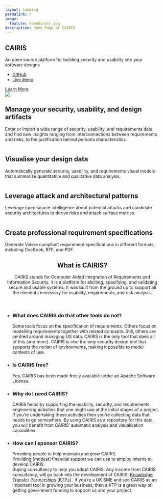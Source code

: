 ```yaml
---
layout: landing
permalink: /
image:
  feature: homeBanner.jpg
description: Home Page of CAIRIS
---																							
```

<section id="banner">
<div class="inner">																													<h2>CAIRIS</h2>																													<p>An open source platform for building security and usability into your software designs</p>																													<ul class="actions">																		<li><a href="https://github.com/failys/cairis" class="button special">GitHub</a></li>
<li><a href="https://demo.cairis.org/login?next=%2F" class="button special">Live demo</a></li>																		</ul>
</div>
<a href="#two" class="more scrolly">Learn More</a>
</section>

<section id="two" class="wrapper alt style2">

<section class="spotlight">
																													<div class="image">
<img src="/images/persona_arg_tile.gif" class="page-feature-image"></div><div class="content">
<h2> Manage your security, usability, and design artifacts </h2>																												
<p>Enter or import a wide range of security, usability, and requirements data, and find new insights ranging from interconnections between requirements and risks, to the justification behind persona characteristics.</p>
</div>

</section>

<section class="spotlight">

<div class="image"><img src="/images/kaos_chernoff_tile.gif" alt="" /></div><div class="content">
<h2> Visualise your design data </h2>																										<p>Automatically generate security, usability, and requirements visual models that summarise quantitative and qualitative data analysis.</p>
</div>

</section>																										

<section class="spotlight">

<div class="image"><img src="/images/component_risk_tile.gif" alt="" /></div><div class="content">																														<h2>Leverage attack and architectural patterns</h2>																														<p>Leverage open source intelligence about potential attacks and candidate security architectures to derive risks and attack surface metrics.</p>
</div>

</section>

<section class="spotlight">																													
<div class="image"><img src="/images/volere_tile.gif" alt="" /></div><div class="content">																												<h2>Create professional requirement specifications</h2>																												<p>Generate Volere compliant requirement specifications in different formats, including DocBook, RTF, and PDF.</p>																													</div>																												</section>																										
</section>																										

<section id="three" class="wrapper style3 special">

<div class="inner">
<header class="major">
<h2>What is CAIRIS?</h2>
<p>CAIRIS stands for Computer Aided Integration of Requirements and Information Security. It is a platform for eliciting, specifying, and validating secure and usable systems. It was built from the ground up to support all the elements necessary for usability, requirements, and risk analysis.</p>
</header>

<ul class="features">

<li class="icon fa-paper-plane-o">
<h3>What does CAIRIS do that other tools do not?</h3>
<p>Some tools focus on the specification of requirements. Others focus on modelling requirements together with related concepts. Still, others are centred around managing UX data. CAIRIS is the only tool that does all of this (and more).
CAIRIS is also the only security design tool that supports the notion of environments, making it possible to model contexts of use.
</p>
</li>

<li class="icon fa-heart-o">
<h3>Is CAIRIS free?</h3>
<p>Yes. CAIRIS has been made freely available under an Apache Software License.</p>
</li>

<li class="icon fa-laptop">
<h3>Why do I need CAIRIS?</h3>
<p>CAIRIS helps by supporting the usability, security, and requirements engineering activities that one might use at the initial stages of a project. If you’re undertaking these activities then you’re collecting data that needs to go somewhere. By using CAIRIS as a repository for this data, you will benefit from CAIRIS’ automatic analysis and visualisation capabilities.
</p>
</li>	

<li class="icon fa-flag-o">
<h3>How can I sponsor CAIRIS?</h3>
<p>Providing people to help maintain and grow CAIRIS. <br/>
Providing [modest] financial support we can use to employ interns to develop CAIRIS.<br/>
Buying consultancy to help you adopt CAIRIS. Any income from CAIRIS consultancy, will go back into the development of CAIRIS.
<a href="https://connect.innovateuk.org/web/ktp">Knowledge Transfer Partnerships (KTPs)</a>
.  If you’re a UK SME and see CAIRIS as an important tool in growing your business, then a KTP is a great way of getting government funding to support us and your project.
</p>
</li>
</ul>

</div>

</section>
